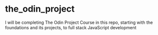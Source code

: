 # the_odin_project
I will be completing The Odin Project Course in this repo, starting with the foundations and its projects, to full stack JavaScript development
